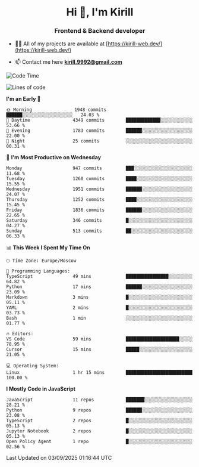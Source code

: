 <h1 align="center">Hi 👋, I'm Kirill</h1>
<h3 align="center">Frontend & Backend developer</h3>

- 👨‍💻 All of my projects are available at [https://kirill-web.dev/](https://kirill-web.dev/)

- 📫 Contact me here **kirill.9992@gmail.com**











<!--START_SECTION:waka-->
![Code Time](http://img.shields.io/badge/Code%20Time-2%2C326%20hrs-blue)

![Lines of code](https://img.shields.io/badge/From%20Hello%20World%20I%27ve%20Written-5.1%20million%20lines%20of%20code-blue)

**I'm an Early 🐤** 

```text
🌞 Morning                1948 commits        ██████░░░░░░░░░░░░░░░░░░░   24.03 % 
🌆 Daytime                4349 commits        █████████████░░░░░░░░░░░░   53.66 % 
🌃 Evening                1783 commits        ██████░░░░░░░░░░░░░░░░░░░   22.00 % 
🌙 Night                  25 commits          ░░░░░░░░░░░░░░░░░░░░░░░░░   00.31 % 
```
📅 **I'm Most Productive on Wednesday** 

```text
Monday                   947 commits         ███░░░░░░░░░░░░░░░░░░░░░░   11.68 % 
Tuesday                  1260 commits        ████░░░░░░░░░░░░░░░░░░░░░   15.55 % 
Wednesday                1951 commits        ██████░░░░░░░░░░░░░░░░░░░   24.07 % 
Thursday                 1252 commits        ████░░░░░░░░░░░░░░░░░░░░░   15.45 % 
Friday                   1836 commits        ██████░░░░░░░░░░░░░░░░░░░   22.65 % 
Saturday                 346 commits         █░░░░░░░░░░░░░░░░░░░░░░░░   04.27 % 
Sunday                   513 commits         ██░░░░░░░░░░░░░░░░░░░░░░░   06.33 % 
```


📊 **This Week I Spent My Time On** 

```text
🕑︎ Time Zone: Europe/Moscow

💬 Programming Languages: 
TypeScript               49 mins             ████████████████░░░░░░░░░   64.82 % 
Python                   17 mins             ██████░░░░░░░░░░░░░░░░░░░   23.09 % 
Markdown                 3 mins              █░░░░░░░░░░░░░░░░░░░░░░░░   05.11 % 
YAML                     2 mins              █░░░░░░░░░░░░░░░░░░░░░░░░   03.73 % 
Bash                     1 min               ░░░░░░░░░░░░░░░░░░░░░░░░░   01.77 % 

🔥 Editors: 
VS Code                  59 mins             ████████████████████░░░░░   78.95 % 
Cursor                   15 mins             █████░░░░░░░░░░░░░░░░░░░░   21.05 % 

💻 Operating System: 
Linux                    1 hr 15 mins        █████████████████████████   100.00 % 
```

**I Mostly Code in JavaScript** 

```text
JavaScript               11 repos            ███████░░░░░░░░░░░░░░░░░░   28.21 % 
Python                   9 repos             ██████░░░░░░░░░░░░░░░░░░░   23.08 % 
TypeScript               2 repos             █░░░░░░░░░░░░░░░░░░░░░░░░   05.13 % 
Jupyter Notebook         2 repos             █░░░░░░░░░░░░░░░░░░░░░░░░   05.13 % 
Open Policy Agent        1 repo              █░░░░░░░░░░░░░░░░░░░░░░░░   02.56 % 
```




 Last Updated on 03/09/2025 01:16:44 UTC
<!--END_SECTION:waka-->
